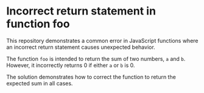 # Incorrect return statement in function foo

This repository demonstrates a common error in JavaScript functions where an incorrect return statement causes unexpected behavior.

The function `foo` is intended to return the sum of two numbers, `a` and `b`. However, it incorrectly returns 0 if either `a` or `b` is 0.

The solution demonstrates how to correct the function to return the expected sum in all cases.